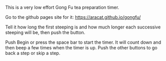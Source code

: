 This is a very low effort Gong Fu tea preparation timer.

Go to the github pages site for it: https://aracat.github.io/gongfu/

Tell it how long the first steeping is and how much longer each successive steeping will be, then push the button.

Push Begin or press the space bar to start the timer. It will count down and then beep a few times when the timer is up. Push the other buttons to go back a step or skip a step.

